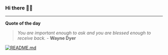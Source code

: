 ### Hi there 👋🏻


---

**Quote of the day**

> *You are important enough to ask and you are blessed enough to receive back.* - **Wayne Dyer** 

[![README.md](https://github.com/marcolovazzano/marcolovazzano/actions/workflows/readme.yml/badge.svg?branch=main)](https://github.com/marcolovazzano/marcolovazzano/actions/workflows/readme.yml)
